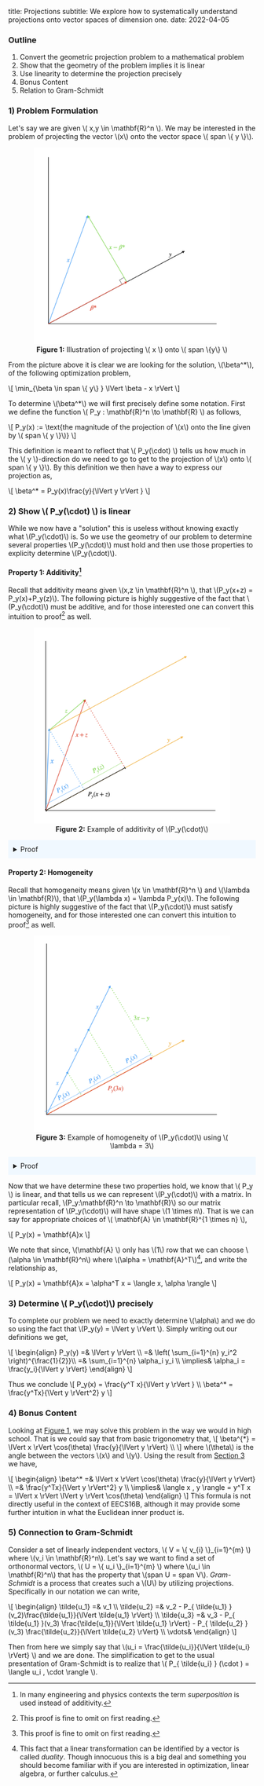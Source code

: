 title: Projections
subtitle: We explore how to systematically understand projections onto vector spaces of dimension one.
date: 2022-04-05

### Outline
<ol>
    <li>Convert the geometric projection problem to a mathematical problem</li>
    <li>Show that the geometry of the problem implies it is linear</li>
    <li>Use linearity to determine the projection precisely</li>
    <li>Bonus Content</li>
    <li>Relation to Gram-Schmidt</li>
</ol>

### 1) Problem Formulation

Let's say we are given \\( x,y \in \mathbf{R}^n \\). We may be interested in the problem of projecting the vector \\(x\\) onto the vector space \\( span \\{ y \\}\\). 
<figure align="center">
  <img src="/server/static/img/projection.png" alt=":(" width="400" height="400"/>
  <figcaption> <b>Figure 1:</b> Illustration of projecting \( x \) onto \( span \{y\} \)</figcaption>
</figure>

From the picture above it is clear we are looking for the solution, \\(\beta^*\\), of the following optimization problem,

\\[
    \min_{\beta \in span \\{ y\\} } \lVert \beta - x \rVert 
\\]

To determine \\(\beta^*\\) we will first precisely define some notation. First we define the function \\( P_y : \mathbf{R}^n \to \mathbf{R} \\) as follows,

\\[
    P_y(x) := \text{the magnitude of the projection of \\(x\\) onto the line given by \\( span \\{ y \\}\\)}
\\]

This definition is meant to reflect that \\( P_y(\cdot) \\) tells us how much in the \\( y \\)-direction do we need to go to get to the projection of \\(x\\) onto \\( span \\{ y \\}\\). By this definition we then have a way to express our projection as,


\\[
    \beta^* = P_y(x)\frac{y}{\lVert y \rVert }
\\]

### 2) Show \\( P_y(\cdot) \\) is linear
While we now have a "solution" this is useless without knowing exactly what \\(P_y(\cdot)\\) is. So we use the geometry of our problem to determine several properties \\(P_y(\cdot)\\) must hold and then use those properties to explicity determine \\(P_y(\cdot)\\).

#### Property 1: Additivity[^1]

Recall that additivity means given \\(x,z \in \mathbf{R}^n \\), that \\(P_y(x+z) = P_y(x)+P_y(z)\\). The following picture is highly suggestive of the fact that \\(P_y(\cdot)\\) must be additive, and for those interested one can convert this intuition to proof[^2] as well.
<figure align="center">
  <img src="/server/static/img/additivity.png" alt=":(" width="400" height="400"/>
  <figcaption> <b>Figure 2:</b> Example of additivity of \(P_y(\cdot)\)</figcaption>
</figure>
<details style="background-color:aliceblue;padding:10px;">
<summary>Proof</summary>
\[
    \min_{\beta \in span \{ y\} } \lVert \beta - (x+z) \rVert 
\]
We can rewrite this problem as,
\[
    \min_{\beta_1, \beta_2 \in span \{ y\} } \lVert \beta_1 + \beta_2 - (x+z) \rVert 
\]
Now we know for \( \beta_1 + \beta_2 - (x+z) \) must be perpendicular to \(span\{y\}\). One way to achieve this is choose \(\beta_1\) and \(\beta_2\) to be the projections of \(x\) and \(z\) onto \(span\{y\}\), respectively. If they satisfy the property then we can rewrite the objective as \((\beta_1-x) + (\beta_2 - z)\) which must lie perpendicular to \(span\{y\}\) since both terms are perpendicular to \(span\{y\}\). Since there is only one solution to projecting on the line we then have \(P_y(x+z) = P_y(x)+P_y(z)\). \(\square\) 
</details>

#### Property 2: Homogeneity

Recall that homogeneity means given \\(x \in \mathbf{R}^n \\) and \\(\lambda \in \mathbf{R}\\), that \\(P_y(\lambda x) = \lambda P_y(x)\\). The following picture is highly suggestive of the fact that \\(P_y(\cdot)\\) must satisfy homogeneity, and for those interested one can convert this intuition to proof[^2] as well.

<figure align="center">
  <img src="/server/static/img/homogeneity.png" alt=":(" width="400" height="400"/>
  <figcaption> <b>Figure 3:</b> Example of homogeneity of \(P_y(\cdot)\) using \( \lambda = 3\) </figcaption>
</figure>

<details style="background-color:aliceblue;padding:10px;">
<summary>Proof</summary>
We aim to show that the argument that solves the following optimization problem is \(\lambda\) times the solution to original problem.
\[
    \min_{\beta \in span \{ y\} } \lVert \beta - \lambda x \rVert 
\]
We realize that we can rewrite the problem as
\[
    \min_{\beta \in span \{ y\} } \frac{1}{\lambda} \left\lVert \frac{1}{\lambda}\beta - x \right\rVert 
\]
We choose \(\rho = \frac{1}{\lambda}\beta\) and then the problem becomes
\[
    \min_{\rho \in span \{ y\} } \frac{1}{\lambda} \left\lVert \rho - x \right\rVert 
\]
Since the \(\frac{1}{\lambda}\) outside the norm is a constant it doesn't affect the minimizer so the following problem must have the same minimizer,
\[
    \min_{\rho \in span \{ y\} }  \left\lVert \rho - x \right\rVert 
\]
Now we know that \(\rho = P_y(x)\) which implies that \(\beta = \lambda P_y(x)\). \(\square\)
</details>

Now that we have determine these two properties hold, we know that \\( P_y \\) is linear, and that tells us we can represent \\(P_y(\cdot)\\) with a matrix. In particular recall, \\(P_y:\mathbf{R}^n \to \mathbf{R}\\) so our matrix representation of \\(P_y(\cdot)\\) will have shape \\(1 \times n\\). That is we can say for appropriate choices of \\( \mathbf{A} \in \mathbf{R}^{1 \times n} \\),

\\[
    P_y(x) = \mathbf{A}x
\\]

We note that since, \\(\mathbf{A} \\) only has \\(1\\) row that we can choose \\(\alpha \in \mathbf{R}^n\\) where \\(\alpha = \mathbf{A}^T\\)[^3], and write the relationship as,

\\[
    P_y(x) = \mathbf{A}x = \alpha^T x = \langle x, \alpha \rangle
\\]

### 3) Determine \\( P_y(\cdot)\\) precisely
To complete our problem we need to exactly determine \\(\alpha\\) and we do so using the fact that \\(P_y(y) = \lVert y \rVert \\). Simply writing out our definitions we get,

\\[
    \begin{align}
    P_y(y) =& \lVert y \rVert  \\\\
           =&  \left( \sum_{i=1}^{n} y_i^2 \right)^{\frac{1}{2}}\\\\
           =& \sum_{i=1}^{n} \alpha_i y_i \\\\
           \implies& \alpha_i = \frac{y_i}{\lVert y \rVert}
    \end{align}
\\]

Thus we conclude
\\[
    P_y(x) = \frac{y^T x}{\lVert y \rVert } \\\\
    \beta^* = \frac{y^Tx}{\Vert y \rVert^2} y
\\]
 
### 4) Bonus Content

Looking at [Figure 1](#1-problem-formulation), we may solve this problem in the way we would in high school. That is we could say that from basic trigonometry that,
\\[
    \beta^{*} = \lVert x \rVert \cos(\theta) \frac{y}{\lVert y \rVert} \\\\
\\]
where \\(\theta\\) is the angle between the vectors \\(x\\) and \\(y\\). Using the result from [Section 3](#3-determine--pycdot-precisely) we have,

\\[
    \begin{align}
    \beta^* =& \lVert x \rVert \cos(\theta) \frac{y}{\lVert y \rVert}  \\\\
            =&  \frac{y^Tx}{\Vert y \rVert^2} y \\\\
    \implies& \langle x , y \rangle = y^T x = \lVert x \rVert \lVert y \rVert \cos(\theta)
    \end{align}
\\]
This formula is not directly useful in the context of EECS16B, although it may provide some further intuition in what the Euclidean inner product is.

### 5) Connection to Gram-Schmidt

Consider a set of linearly independent vectors, \\( V = \\{ v_{i} \\}\_{i=1}^{m} \\) where \\(v_i \in \mathbf{R}^n\\). Let's say we want to find a set of orthonormal vectors, \\( U = \\{ u_i \\}\_{i=1}^{m} \\) where \\(u_i \in \mathbf{R}^n\\) that has the property that \\(span U = span V\\). *Gram-Schmidt* is a process that creates such a \\(U\\) by utilizing projections. Specifically in our notation we can write,

\\[
    \begin{align}
        \tilde{u_1} =& v_1 \\\\
        \tilde{u_2} =& v_2 - P_{ \tilde{u_1} }(v_2)\frac{\tilde{u_1}}{\lVert \tilde{u_1} \rVert} \\\\
        \tilde{u_3} =& v_3 - P_{ \tilde{u_1} }(v_3) \frac{\tilde{u_1}}{\lVert \tilde{u_1} \rVert} - P_{ \tilde{u_2} }(v_3) \frac{\tilde{u_2}}{\lVert \tilde{u_2} \rVert}  \\\\
        \vdots&
    \end{align}
\\]

Then from here we simply say that \\(u_i = \frac{\tilde{u_i}}{\lVert \tilde{u_i} \rVert}  \\) and we are done. The simplification to get to the usual presentation of Gram-Schmidt is to realize that \\( P_{ \tilde{u_i} } (\cdot ) = \langle u_i , \cdot \rangle \\).

[^1]: In many engineering and physics contexts the term *superposition* is used instead of additivity. 
[^2]: This proof is fine to omit on first reading.
[^3]: This fact that a linear transformation can be identified by a vector is called *duality*. Though innocuous this is a big deal and something you should become familiar with if you are interested in optimization, linear algebra, or further calculus.